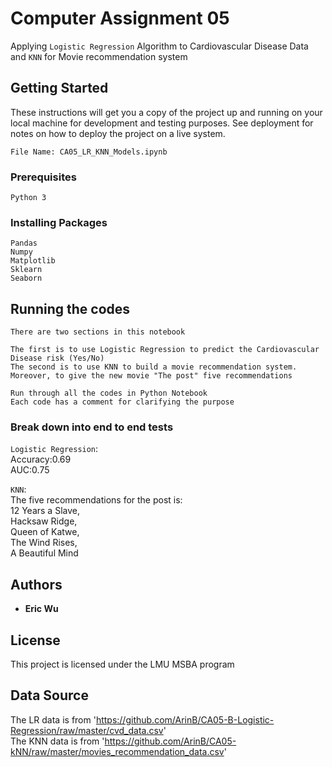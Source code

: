 # Computer Assignment 05 

Applying `Logistic Regression` Algorithm to Cardiovascular Disease Data and `KNN` for Movie recommendation system

## Getting Started

These instructions will get you a copy of the project up and running on your local machine for development and testing purposes. See deployment for notes on how to deploy the project on a live system.

```
File Name: CA05_LR_KNN_Models.ipynb
```

### Prerequisites

```
Python 3
```

### Installing Packages

```
Pandas
Numpy
Matplotlib
Sklearn
Seaborn
```

## Running the codes

```
There are two sections in this notebook

The first is to use Logistic Regression to predict the Cardiovascular Disease risk (Yes/No)
The second is to use KNN to build a movie recommendation system. 
Moreover, to give the new movie "The post" five recommendations

Run through all the codes in Python Notebook
Each code has a comment for clarifying the purpose
```

### Break down into end to end tests

`Logistic Regression`:\
Accuracy:0.69\
AUC:0.75

`KNN`:\
The five recommendations for the post is:\
12 Years a Slave,\
Hacksaw Ridge,\
Queen of Katwe,\
The Wind Rises,\
A Beautiful Mind


## Authors

* **Eric Wu** 

## License

This project is licensed under the LMU MSBA program

## Data Source

The LR data is from 'https://github.com/ArinB/CA05-B-Logistic-Regression/raw/master/cvd_data.csv' \
The KNN data is from 'https://github.com/ArinB/CA05-kNN/raw/master/movies_recommendation_data.csv'
